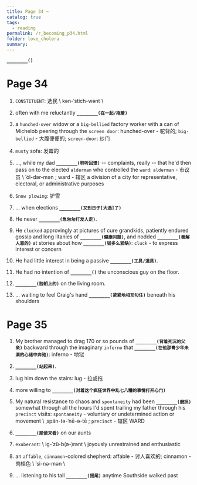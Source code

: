 ```yaml
---
title: Page 34 ~ 
catalog: true
tags: 
  - reading
permalink: /r_becoming_p34.html
folder: love_cholera
summary: 
---
```


<b data-toggle="tooltip" data-original-title="{{site.data.answers.bp35_a}}">`________()`</b>

# Page 34

1.  `CONSTITUENT`: 选民  \ kən-ˈstich-wənt \

2.  often with me reluctantly <b data-toggle="tooltip" data-original-title="{{site.data.answers.bp34_a}}">`________(在一起/拖着)`</b>

3.  a `hunched-over` widow or a `big-bellied` factory worker with a can of Michelob peering through the `screen door`: hunched-over - 驼背的; `big-bellied` - 大腹便便的; `screen-door`: 纱门

4.  `musty` sofa: 发霉的

5.  ..., while my dad <b data-toggle="tooltip" data-original-title="{{site.data.answers.bp34_b}}">`________(聆听回馈)`</b> -- complaints, really -- that he'd then pass on to the elected `alderman` who controlled the `ward`: `alderman` - 市议员 \ ˈȯl-dər-mən  \; ward - 辖区 a division of a city for representative, electoral, or administrative purposes

6.  `Snow plowing`: 铲雪

7.  ... when elections <b data-toggle="tooltip" data-original-title="{{site.data.answers.bp34_c}}">`________(又到日子[大选]了)`</b>

8.  He never <b data-toggle="tooltip" data-original-title="{{site.data.answers.bp34_d}}">`________(急匆匆打发人走)`</b>.

9.  He `clucked` approvingly at pictures of cure grandkids, patiently endured gossip and long litanies of <b data-toggle="tooltip" data-original-title="{{site.data.answers.bp34_e3}}">`________(健康问题)`</b>, and nodded <b data-toggle="tooltip" data-original-title="{{site.data.answers.bp34_e}}">`________(善解人意的)`</b> at stories about how <b data-toggle="tooltip" data-original-title="{{site.data.answers.bp34_e2}}">`________(钱多么紧缺)`</b>: `cluck` - to express interest or concern

10. He had little interest in being a passive <b data-toggle="tooltip" data-original-title="{{site.data.answers.bp34_f}}">`________(工具/道具)`</b>.

11. He had no intention of <b data-toggle="tooltip" data-original-title="{{site.data.answers.bp34_g}}">`________()`</b> the unconscious guy on the floor.

12. <b data-toggle="tooltip" data-original-title="{{site.data.answers.bp34_h}}">`________(脸朝上的)`</b> on the living room.

13. ... waiting to feel Craig's hand <b data-toggle="tooltip" data-original-title="{{site.data.answers.bp34_i}}">`________(紧紧地相互勾住)`</b> beneath his shoulders

# Page 35

1.  My brother managed to drag 170 or so pounds of <b data-toggle="tooltip" data-original-title="{{site.data.answers.bp35_a}}">`________(背着死沉的父亲)`</b> backward through the imaginary `inferno` that <b data-toggle="tooltip" data-original-title="{{site.data.answers.bp35_a2}}">`________(在他那青少年未满的心绪中奔驰)`</b>: inferno - 地狱

2.  <b data-toggle="tooltip" data-original-title="{{site.data.answers.bp35_b}}">`________(站起来)`</b>.

3.  lug him down the stairs: lug - 拉或拖

4.  more willing to <b data-toggle="tooltip" data-original-title="{{site.data.answers.bp35_c}}">`________(对着这个疯狂世界中乱七八糟的事情打开心门)`</b> 

5.  My natural resistance to chaos and `spontaneity` had been <b data-toggle="tooltip" data-original-title="{{site.data.answers.bp35_d}}">`________(磨损)`</b> somewhat through all the hours I'd spent trailing my father through his `precinct` visits: `spontaneity` - voluntary or undetermined action or movement \ ˌspän-tə-ˈnē-ə-tē \; `precinct` - 辖区 WARD

6.  <b data-toggle="tooltip" data-original-title="{{site.data.answers.bp35_e}}">`________(顺便来看)`</b> on our aunts

7.  `exuberant`:  \ ig-ˈzü-b(ə-)rənt  \  joyously unrestrained and enthusiastic

8.  an `affable`, `cinnamon`-colored shepherd: affable - 讨人喜欢的; cinnamon - 肉桂色 \ ˈsi-nə-mən  \

9.  ... listening to his tail <b data-toggle="tooltip" data-original-title="{{site.data.answers.bp35_f}}">`________(摇尾)`</b> anytime Southside walked past